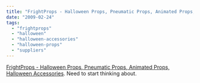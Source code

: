 ```yaml
---
title: "FrightProps - Halloween Props, Pneumatic Props, Animated Props, Halloween Accessories"
date: "2009-02-24"
tags: 
  - "frightprops"
  - "halloween"
  - "halloween-accessories"
  - "halloween-props"
  - "suppliers"
---
```


[FrightProps - Halloween Props, Pneumatic Props, Animated Props, Halloween Accessories](http://www.frightprops.com/FrightProps/truehome.asp). Need to start thinking about.
